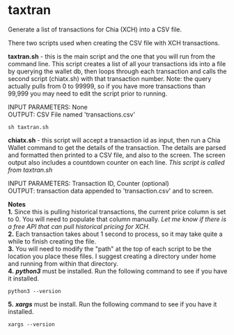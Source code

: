 # taxtran
Generate a list of transactions for Chia (XCH) into a CSV file.

There two scripts used when creating the CSV file with XCH transactions.

**taxtran.sh** - this is the main script and the one that you will run from the command line. This script creates a list of all your transactions ids into a file by querying the wallet db, then loops through each transaction and calls the second script (chiatx.sh) with that transaction number. Note: the query actually pulls from 0 to 99999, so if you have more transactions than 99,999 you may need to edit the script prior to running.

INPUT PARAMETERS: None<br>
OUTPUT: CSV File named 'transactions.csv'

```
sh taxtran.sh
```

**chiatx.sh** - this script will accept a transaction id as input, then run a Chia Wallet command to get the details of the transaction. The details are parsed and formatted then printed to a CSV file, and also to the screen. The screen output also includes a countdown counter on each line. *This script is called from taxtran.sh*

INPUT PARAMETERS: Transaction ID, Counter (optional)<br>
OUTPUT: transaction data appended to 'transaction.csv' and to screen.

**Notes**<br>
**1.** Since this is pulling historical transactions, the current price column is set to 0. You will need to populate that column manually. *Let me know if there is a free API that can pull historical pricing for XCH.*<br>
**2.** Each transaction takes about 1 second to process, so it may take quite a while to finish creating the file.<br>
**3.** You will need to modify the "path" at the top of each script to be the location you place these files. I suggest creating a directory under home and running from within that directory.<br>
**4.** ***python3*** must be installed. Run the following command to see if you have it installed.

```
python3 --version
```
**5.** ***xargs*** must be install. Run the following command to see if you have it installed.

```
xargs --version
```
